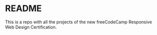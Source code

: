 # README

This is a repo with all the projects of the new freeCodeCamp Responsive Web Design Certification.

